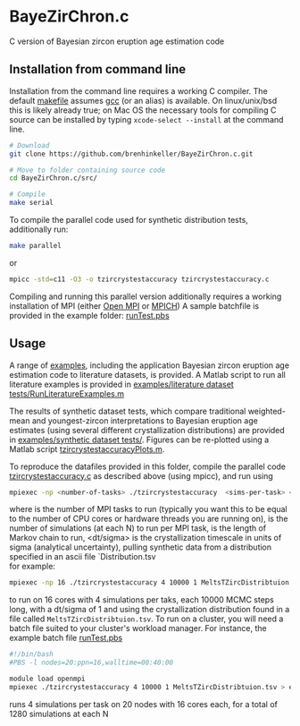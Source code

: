 # BayeZirChron.c

C version of Bayesian zircon eruption age estimation code

## Installation from command line

Installation from the command line requires a working C compiler. The default [makefile](src/Makefile) assumes [gcc](https://gcc.gnu.org) (or an alias) is available. 
On linux/unix/bsd this is likely already true; on Mac OS the necessary tools for compiling C source can be installed by typing `xcode-select --install` at the command line.

```bash
# Download
git clone https://github.com/brenhinkeller/BayeZirChron.c.git

# Move to folder containing source code
cd BayeZirChron.c/src/

# Compile
make serial
```

To compile the parallel code used for synthetic distribution tests, additionally run:

```bash
make parallel
```
or 

```bash
mpicc -std=c11 -O3 -o tzircrystestaccuracy tzircrystestaccuracy.c
```
Compiling and running this parallel version additionally requires a working installation of MPI (either [Open MPI](https://www.open-mpi.org) or [MPICH](https://www.mpich.org)) A sample batchfile is provided in the example folder: [runTest.pbs](examples/synthetic%20dataset%20tests/runTest.pbs)

## Usage

A range of [examples](examples/), including the application Bayesian zircon eruption age estimation code to literature datasets, is provided. A Matlab script to run all literature examples is provided in [examples/literature dataset tests/RunLiteratureExamples.m](examples/literature%20dataset%20tests/RunLiteratureExamples.m)

The results of synthetic dataset tests, which compare traditional weighted-mean and youngest-zircon interpretations to Bayesian eruption age estimates (using several different crystallization distributions)  are provided in [examples/synthetic dataset tests/](examples/synthetic%20dataset%20tests/). Figures can be re-plotted using a Matlab script [tzircrystestaccuracyPlots.m](examples/synthetic%20dataset%20tests/tzircrystestaccuracyPlots.m).

To reproduce the datafiles provided in this folder, compile the parallel code [tzircrystestaccuracy.c](src/tzircrystestaccuracy.c) as described above (using mpicc), and run using

```bash
mpiexec -np <number-of-tasks> ./tzircrystestaccuracy  <sims-per-task> <nsteps> <dt/sigma>  Distribution.tsv  > results.tsv
```
where <number-of-tasks> is the number of MPI tasks to run (typically you want this to be equal to the number of CPU cores or hardware threads you are running on),  <sims-per-task> is the number of simulations (at each N) to run per MPI task, <nsteps> is the length of Markov chain to run, <dt/sigma> is the crystallization timescale in units of sigma (analytical uncertainty), pulling synthetic data from a distribution specified in an ascii file `Distribution.tsv	
for example:
```bash
mpiexec -np 16 ./tzircrystestaccuracy 4 10000 1 MeltsTZircDistribtuion.tsv > eruptionestimates1.tsv
```
to run on 16 cores with 4 simulations per taks, each 10000 MCMC steps long, with a dt/sigma of 1 and using the crystallization distribution found in a file called `MeltsTZircDistribtuion.tsv`.  To run on a cluster, you will need a batch file suited to your cluster's workload manager. For instance, the example batch file [runTest.pbs](examples/synthetic%20dataset%20tests/runTest.pbs)

```bash
#!/bin/bash
#PBS -l nodes=20:ppn=16,walltime=00:40:00

module load openmpi
mpiexec ./tzircrystestaccuracy 4 10000 1 MeltsTZircDistribtuion.tsv > eruptionestimates1.tsv
```

runs 4 simulations per task on 20 nodes with 16 cores each, for a total of 1280 simulations at each N



